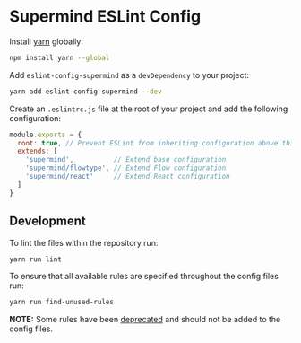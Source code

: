 # Supermind ESLint Config

Install [yarn](https://yarnpkg.com/) globally:

```bash
npm install yarn --global
```

Add `eslint-config-supermind` as a `devDependency` to your project:

```bash
yarn add eslint-config-supermind --dev
```

Create an `.eslintrc.js` file at the root of your project and add the following configuration:

```js
module.exports = {
  root: true, // Prevent ESLint from inheriting configuration above this file
  extends: [
    'supermind',          // Extend base configuration
    'supermind/flowtype', // Extend Flow configuration
    'supermind/react'     // Extend React configuration
  ]
}
```

## Development

To lint the files within the repository run:

```bash
yarn run lint
```

To ensure that all available rules are specified throughout the config files run:

```bash
yarn run find-unused-rules
```

**NOTE:** Some rules have been [deprecated](deprecated.js) and should not be added to the config files.

